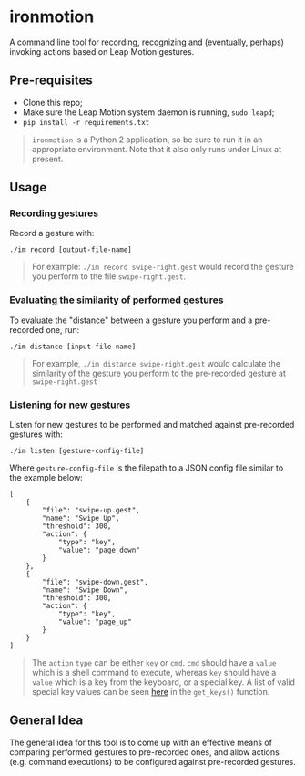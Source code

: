 # ironmotion
A command line tool for recording, recognizing and (eventually, perhaps) invoking actions based on Leap Motion gestures.

## Pre-requisites
* Clone this repo;
* Make sure the Leap Motion system daemon is running, `sudo leapd`;
* `pip install -r requirements.txt`

> `ironmotion` is a Python 2 application, so be sure to run it in an appropriate environment. Note that it also only runs under Linux at present.

## Usage
### Recording gestures
Record a gesture with:

```
./im record [output-file-name]
```

> For example: `./im record swipe-right.gest` would record the gesture you perform to the file `swipe-right.gest`.

### Evaluating the similarity of performed gestures
To evaluate the "distance" between a gesture you perform and a pre-recorded one, run:

```
./im distance [input-file-name]
```

> For example, `./im distance swipe-right.gest` would calculate the similarity of the gesture you perform to the pre-recorded gesture at `swipe-right.gest`

### Listening for new gestures
Listen for new gestures to be performed and matched against pre-recorded gestures with:

```
./im listen [gesture-config-file]
```

Where `gesture-config-file` is the filepath to a JSON config file similar to the example below:

```
[
    {
        "file": "swipe-up.gest",
        "name": "Swipe Up",
        "threshold": 300,
        "action": {
            "type": "key",
            "value": "page_down"
        }
    },
    {
        "file": "swipe-down.gest",
        "name": "Swipe Down",
        "threshold": 300,
        "action": {
            "type": "key",
            "value": "page_up"
        }
    }
]
```

> The `action` `type` can be either `key` or `cmd`. `cmd` should have a `value` which is a shell command to execute, whereas `key` should have a `value` which is a key from the keyboard, or a special key. A list of valid special key values can be seen [here](https://github.com/andykuszyk/ironmotion/blob/669a92d76f03f15def0ca8a2c1514c68457dc1a1/ironmotion/commands.py#L116) in the `get_keys()` function.

## General Idea
The general idea for this tool is to come up with an effective means of comparing performed gestures to pre-recorded ones, and allow actions (e.g. command executions) to be configured against pre-recorded gestures.
